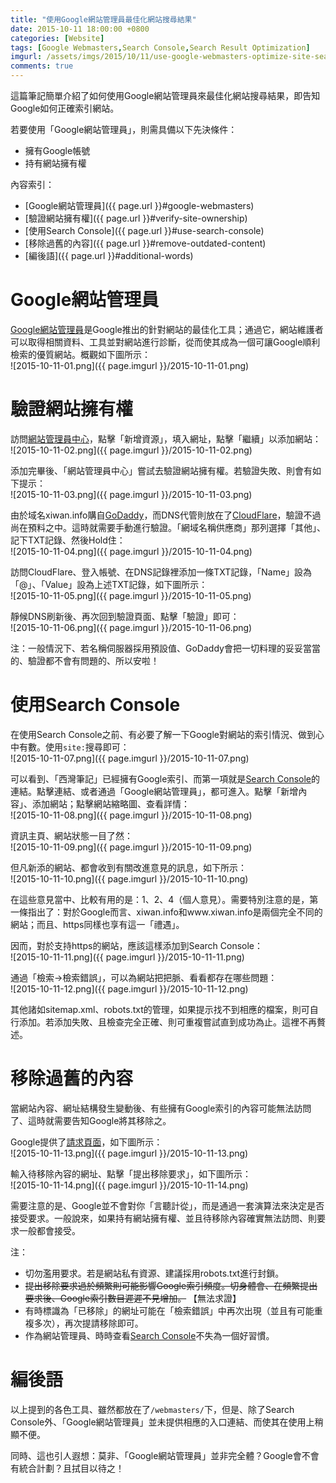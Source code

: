 ```yaml
---
title: "使用Google網站管理員最佳化網站搜尋結果"
date: 2015-10-11 18:00:00 +0800
categories: [Website]
tags: [Google Webmasters,Search Console,Search Result Optimization]
imgurl: /assets/imgs/2015/10/11/use-google-webmasters-optimize-site-search-result
comments: true
---
```


這篇筆記簡單介紹了如何使用Google網站管理員來最佳化網站搜尋結果，即告知Google如何正確索引網站。  

若要使用「Google網站管理員」，則需具備以下先決條件：  

- 擁有Google帳號  
- 持有網站擁有權  

內容索引：  

- [Google網站管理員]({{ page.url }}#google-webmasters)  
- [驗證網站擁有權]({{ page.url }}#verify-site-ownership)  
- [使用Search Console]({{ page.url }}#use-search-console)  
- [移除過舊的內容]({{ page.url }}#remove-outdated-content)  
- [編後語]({{ page.url }}#additional-words)<!-- more -->  

# <a name="google-webmasters"></a>Google網站管理員  

[Google網站管理員](https://www.google.com/webmasters/)是Google推出的針對網站的最佳化工具；通過它，網站維護者可以取得相關資料、工具並對網站進行診斷，從而使其成為一個可讓Google順利檢索的優質網站。概觀如下圖所示：  
![2015-10-11-01.png]({{ page.imgurl }}/2015-10-11-01.png)  

# <a name="verify-site-ownership"></a>驗證網站擁有權  

訪問[網站管理員中心](https://www.google.com/webmasters/verification/home?pli=1)，點擊「新增資源」，填入網址，點擊「繼續」以添加網站：  
![2015-10-11-02.png]({{ page.imgurl }}/2015-10-11-02.png)  

添加完畢後、「網站管理員中心」嘗試去驗證網站擁有權。若驗證失敗、則會有如下提示：  
![2015-10-11-03.png]({{ page.imgurl }}/2015-10-11-03.png)  

由於域名xiwan.info購自[GoDaddy](https://www.godaddy.com/)，而DNS代管則放在了[CloudFlare](https://www.cloudflare.com/)，驗證不過尚在預料之中。這時就需要手動進行驗證。「網域名稱供應商」那列選擇「其他」、記下TXT記錄、然後Hold住：  
![2015-10-11-04.png]({{ page.imgurl }}/2015-10-11-04.png)  

訪問CloudFlare、登入帳號、在DNS記錄裡添加一條TXT記錄，「Name」設為「@」、「Value」設為上述TXT記錄，如下圖所示：  
![2015-10-11-05.png]({{ page.imgurl }}/2015-10-11-05.png)  

靜候DNS刷新後、再次回到驗證頁面、點擊「驗證」即可：  
![2015-10-11-06.png]({{ page.imgurl }}/2015-10-11-06.png)  

注：一般情況下、若名稱伺服器採用預設值、GoDaddy會把一切料理的妥妥當當的、驗證都不會有問題的、所以安啦！  

# <a name="use-search-console"></a>使用Search Console  

在使用Search Console之前、有必要了解一下Google對網站的索引情況、做到心中有數。使用`site:`搜尋即可：  
![2015-10-11-07.png]({{ page.imgurl }}/2015-10-11-07.png)  

可以看到、「西灣筆記」已經擁有Google索引、而第一項就是[Search Console](https://www.google.com/webmasters/tools/home?pli=1)的連結。點擊連結、或者通過「Google網站管理員」，都可進入。點擊「新增內容」、添加網站；點擊網站縮略圖、查看詳情：  
![2015-10-11-08.png]({{ page.imgurl }}/2015-10-11-08.png)  

資訊主頁、網站狀態一目了然：  
![2015-10-11-09.png]({{ page.imgurl }}/2015-10-11-09.png)  

但凡新添的網站、都會收到有關改進意見的訊息，如下所示：  
![2015-10-11-10.png]({{ page.imgurl }}/2015-10-11-10.png)  

在這些意見當中、比較有用的是：1、2、4（個人意見）。需要特別注意的是，第一條指出了：對於Google而言、xiwan.info和www.xiwan.info是兩個完全不同的網站；而且、https同樣也享有這一「禮遇」。  

因而，對於支持https的網站，應該這樣添加到Search Console：  
![2015-10-11-11.png]({{ page.imgurl }}/2015-10-11-11.png)  

通過「檢索->檢索錯誤」，可以為網站把把脈、看看都存在哪些問題：  
![2015-10-11-12.png]({{ page.imgurl }}/2015-10-11-12.png)  

其他諸如sitemap.xml、robots.txt的管理，如果提示找不到相應的檔案，則可自行添加。若添加失敗、且檢查完全正確、則可重複嘗試直到成功為止。這裡不再贅述。  

# <a name="remove-outdated-content"></a>移除過舊的內容  

當網站內容、網址結構發生變動後、有些擁有Google索引的內容可能無法訪問了、這時就需要告知Google將其移除之。  

Google提供了[請求頁面](https://www.google.com/webmasters/tools/removals?pli=1)，如下圖所示：  
![2015-10-11-13.png]({{ page.imgurl }}/2015-10-11-13.png)  

輸入待移除內容的網址、點擊「提出移除要求」，如下圖所示：  
![2015-10-11-14.png]({{ page.imgurl }}/2015-10-11-14.png)  

需要注意的是、Google並不會對你「言聽計從」，而是通過一套演算法來決定是否接受要求。一般說來，如果持有網站擁有權、並且待移除內容確實無法訪問、則要求一般都會接受。  

注：  

- 切勿濫用要求。若是網站私有資源、建議採用robots.txt進行封鎖。  
- <del>提出移除要求過於頻繁則可能影響Google索引頻度。切身體會、在頻繁提出要求後、Google索引數目遲遲不見增加。</del> 【無法求證】  
- 有時標識為「已移除」的網址可能在「檢索錯誤」中再次出現（並且有可能重複多次），再次提請移除即可。  
- 作為網站管理員、時時查看[Search Console](https://www.google.com/webmasters/tools/home?pli=1)不失為一個好習慣。  

# <a name="additional-words"></a>編後語  

以上提到的各色工具、雖然都放在了`/webmasters/`下，但是、除了Search Console外、「Google網站管理員」並未提供相應的入口連結、而使其在使用上稍顯不便。  

同時、這也引人遐想：莫非、「Google網站管理員」並非完全體？Google會不會有統合計劃？且拭目以待之！  
